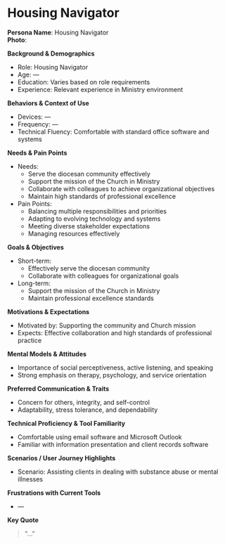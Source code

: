 
# Housing Navigator

**Persona Name**: Housing Navigator  
**Photo**:  

**Background & Demographics**  
- Role: Housing Navigator  
- Age: —  
- Education: Varies based on role requirements  
- Experience: Relevant experience in Ministry environment  

**Behaviors & Context of Use**  
- Devices: —  
- Frequency: —  
- Technical Fluency: Comfortable with standard office software and systems  

**Needs & Pain Points**  
- Needs:  
  - Serve the diocesan community effectively  
  - Support the mission of the Church in Ministry  
  - Collaborate with colleagues to achieve organizational objectives  
  - Maintain high standards of professional excellence  
- Pain Points:  
  - Balancing multiple responsibilities and priorities  
  - Adapting to evolving technology and systems  
  - Meeting diverse stakeholder expectations  
  - Managing resources effectively  

**Goals & Objectives**  
- Short-term:  
  - Effectively serve the diocesan community  
  - Collaborate with colleagues for organizational goals  
- Long-term:  
  - Support the mission of the Church in Ministry  
  - Maintain professional excellence standards  

**Motivations & Expectations**  
- Motivated by: Supporting the community and Church mission  
- Expects: Effective collaboration and high standards of professional practice  

**Mental Models & Attitudes**  
- Importance of social perceptiveness, active listening, and speaking  
- Strong emphasis on therapy, psychology, and service orientation  

**Preferred Communication & Traits**  
- Concern for others, integrity, and self-control  
- Adaptability, stress tolerance, and dependability  

**Technical Proficiency & Tool Familiarity**  
- Comfortable using email software and Microsoft Outlook  
- Familiar with information presentation and client records software  

**Scenarios / User Journey Highlights**  
- Scenario: Assisting clients in dealing with substance abuse or mental illnesses  

**Frustrations with Current Tools**  
- —  

**Key Quote**  
> "…"  